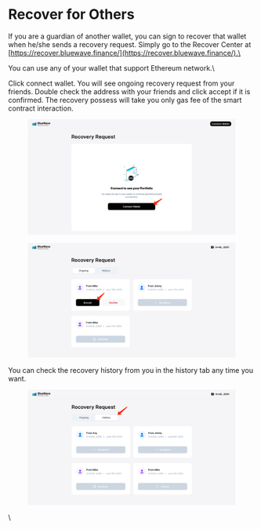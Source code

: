# Recover for Others

&#x20;If you are a guardian of another wallet, you can sign to recover that wallet when he/she sends a recovery request. Simply go to the Recover Center at [https://recover.bluewave.finance/](https://recover.bluewave.finance/).\


You can use any of  your wallet that support Ethereum network.\


Click connect wallet. You will see ongoing  recovery request from your friends. Double check the address with your friends and click accept if it is confirmed. The recovery possess will take you only gas fee of the smart contract interaction.



<figure><img src="../.gitbook/assets/image (34).png" alt=""><figcaption></figcaption></figure>

<figure><img src="../.gitbook/assets/image (31).png" alt=""><figcaption></figcaption></figure>

You can check the recovery history from you in the history tab any time you want.

<figure><img src="../.gitbook/assets/image (30).png" alt=""><figcaption></figcaption></figure>

\
